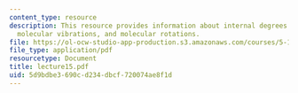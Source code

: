 ```yaml
---
content_type: resource
description: This resource provides information about internal degrees of freedom,
  molecular vibrations, and molecular rotations.
file: https://ol-ocw-studio-app-production.s3.amazonaws.com/courses/5-112-principles-of-chemical-science-fall-2005/5d9bdbe3690cd234dbcf720074ae8f1d_lecture15.pdf
file_type: application/pdf
resourcetype: Document
title: lecture15.pdf
uid: 5d9bdbe3-690c-d234-dbcf-720074ae8f1d
---
```

